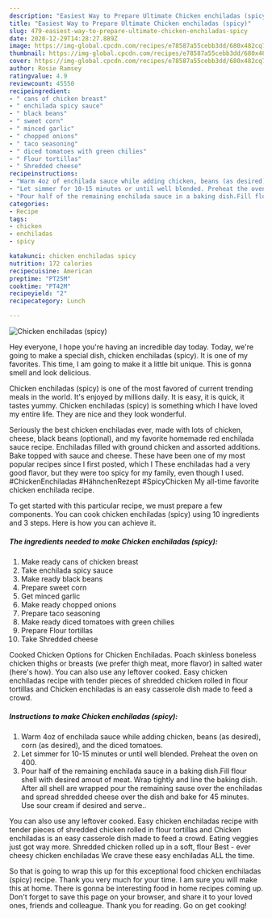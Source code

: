 ```yaml
---
description: "Easiest Way to Prepare Ultimate Chicken enchiladas (spicy)"
title: "Easiest Way to Prepare Ultimate Chicken enchiladas (spicy)"
slug: 479-easiest-way-to-prepare-ultimate-chicken-enchiladas-spicy
date: 2020-12-29T14:28:27.889Z
image: https://img-global.cpcdn.com/recipes/e78587a55cebb3dd/680x482cq70/chicken-enchiladas-spicy-recipe-main-photo.jpg
thumbnail: https://img-global.cpcdn.com/recipes/e78587a55cebb3dd/680x482cq70/chicken-enchiladas-spicy-recipe-main-photo.jpg
cover: https://img-global.cpcdn.com/recipes/e78587a55cebb3dd/680x482cq70/chicken-enchiladas-spicy-recipe-main-photo.jpg
author: Rosie Ramsey
ratingvalue: 4.9
reviewcount: 45550
recipeingredient:
- " cans of chicken breast"
- " enchilada spicy sauce"
- " black beans"
- " sweet corn"
- " minced garlic"
- " chopped onions"
- " taco seasoning"
- " diced tomatoes with green chilies"
- " Flour tortillas"
- " Shredded cheese"
recipeinstructions:
- "Warm 4oz of enchilada sauce while adding chicken, beans (as desired), corn (as desired), and the diced tomatoes."
- "Let simmer for 10-15 minutes or until well blended. Preheat the oven on 400."
- "Pour half of the remaining enchilada sauce in a baking dish.Fill flour shell with desired amout of meat. Wrap tightly and line the baking dish. After all shell are wrapped pour the remaining sause over the enchiladas and spread shredded cheese over the dish and bake for 45 minutes. Use sour cream if desired and serve.."
categories:
- Recipe
tags:
- chicken
- enchiladas
- spicy

katakunci: chicken enchiladas spicy 
nutrition: 172 calories
recipecuisine: American
preptime: "PT25M"
cooktime: "PT42M"
recipeyield: "2"
recipecategory: Lunch

---
```



![Chicken enchiladas (spicy)](https://img-global.cpcdn.com/recipes/e78587a55cebb3dd/680x482cq70/chicken-enchiladas-spicy-recipe-main-photo.jpg)

Hey everyone, I hope you're having an incredible day today. Today, we're going to make a special dish, chicken enchiladas (spicy). It is one of my favorites. This time, I am going to make it a little bit unique. This is gonna smell and look delicious.

Chicken enchiladas (spicy) is one of the most favored of current trending meals in the world. It's enjoyed by millions daily. It is easy, it is quick, it tastes yummy. Chicken enchiladas (spicy) is something which I have loved my entire life. They are nice and they look wonderful.

Seriously the best chicken enchiladas ever, made with lots of chicken, cheese, black beans (optional), and my favorite homemade red enchilada sauce recipe. Enchiladas filled with ground chicken and assorted additions. Bake topped with sauce and cheese. These have been one of my most popular recipes since I first posted, which I These enchiladas had a very good flavor, but they were too spicy for my family, even though I used. #ChickenEnchiladas #HähnchenRezept #SpicyChicken My all-time favorite chicken enchilada recipe.


To get started with this particular recipe, we must prepare a few components. You can cook chicken enchiladas (spicy) using 10 ingredients and 3 steps. Here is how you can achieve it.

<!--inarticleads1-->

##### The ingredients needed to make Chicken enchiladas (spicy):

1. Make ready  cans of chicken breast
1. Take  enchilada spicy sauce
1. Make ready  black beans
1. Prepare  sweet corn
1. Get  minced garlic
1. Make ready  chopped onions
1. Prepare  taco seasoning
1. Make ready  diced tomatoes with green chilies
1. Prepare  Flour tortillas
1. Take  Shredded cheese


Cooked Chicken Options for Chicken Enchiladas. Poach skinless boneless chicken thighs or breasts (we prefer thigh meat, more flavor) in salted water (here&#39;s how). You can also use any leftover cooked. Easy chicken enchiladas recipe with tender pieces of shredded chicken rolled in flour tortillas and Chicken enchiladas is an easy casserole dish made to feed a crowd. 

<!--inarticleads2-->

##### Instructions to make Chicken enchiladas (spicy):

1. Warm 4oz of enchilada sauce while adding chicken, beans (as desired), corn (as desired), and the diced tomatoes.
1. Let simmer for 10-15 minutes or until well blended. Preheat the oven on 400.
1. Pour half of the remaining enchilada sauce in a baking dish.Fill flour shell with desired amout of meat. Wrap tightly and line the baking dish. After all shell are wrapped pour the remaining sause over the enchiladas and spread shredded cheese over the dish and bake for 45 minutes. Use sour cream if desired and serve..


You can also use any leftover cooked. Easy chicken enchiladas recipe with tender pieces of shredded chicken rolled in flour tortillas and Chicken enchiladas is an easy casserole dish made to feed a crowd. Eating veggies just got way more. Shredded chicken rolled up in a soft, flour Best - ever cheesy chicken enchiladas We crave thеѕе еаѕу еnсhіlаdаѕ ALL thе tіmе. 

So that is going to wrap this up for this exceptional food chicken enchiladas (spicy) recipe. Thank you very much for your time. I am sure you will make this at home. There is gonna be interesting food in home recipes coming up. Don't forget to save this page on your browser, and share it to your loved ones, friends and colleague. Thank you for reading. Go on get cooking!
